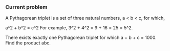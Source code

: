 ### Current problem

A Pythagorean triplet is a set of three natural numbers, a < b < c, for which,

a^2 + b^2 = c^2
For example, 3^2 + 4^2 = 9 + 16 = 25 = 5^2.

There exists exactly one Pythagorean triplet for which a + b + c = 1000.
Find the product abc.
